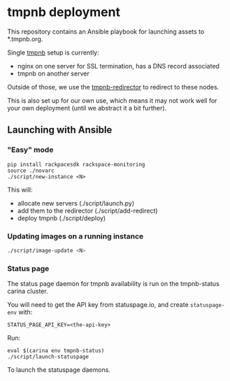 # tmpnb deployment

This repository contains an Ansible playbook for launching assets to *.tmpnb.org.

Single [tmpnb](https://github.com/jupyter/tmpnb) setup is currently:

* nginx on one server for SSL termination, has a DNS record associated
* tmpnb on another server

Outside of those, we use the [tmpnb-redirector](https://github.com/jupyter/tmpnb-redirector) to redirect to these nodes.

This is also set up for our own use, which means it may not work well for your own deployment (until we abstract it a bit further).

## Launching with Ansible

### "Easy" mode


```
pip install rackpacesdk rackspace-monitoring
source ./novarc
./script/new-instance <N>
```

This will:

- allocate new servers (./script/launch.py)
- add them to the redirector (./script/add-redirect)
- deploy tmpnb (./script/deploy)

### Updating images on a running instance

 ```bash
 ./script/image-update <N>
 ```
 

### Status page

The status page daemon for tmpnb availability is run on the tmpnb-status carina cluster.

You will need to get the API key from statuspage.io, and create `statuspage-env` with:

    STATUS_PAGE_API_KEY=<the-api-key>

Run:

    eval $(carina env tmpnb-status)
    ./script/launch-statuspage

To launch the statuspage daemons.
